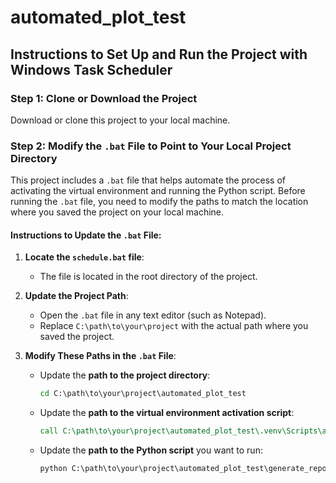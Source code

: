 # automated_plot_test

## Instructions to Set Up and Run the Project with Windows Task Scheduler

### Step 1: Clone or Download the Project
Download or clone this project to your local machine.

### Step 2: Modify the `.bat` File to Point to Your Local Project Directory

This project includes a `.bat` file that helps automate the process of activating the virtual environment and running the Python script. Before running the `.bat` file, you need to modify the paths to match the location where you saved the project on your local machine.

#### Instructions to Update the `.bat` File:

1. **Locate the `schedule.bat` file**:
   - The file is located in the root directory of the project.

2. **Update the Project Path**:
   - Open the `.bat` file in any text editor (such as Notepad).
   - Replace `C:\path\to\your\project` with the actual path where you saved the project.

3. **Modify These Paths in the `.bat` File**:
   - Update the **path to the project directory**:
     ```bat
     cd C:\path\to\your\project\automated_plot_test
     ```
   - Update the **path to the virtual environment activation script**:
     ```bat
     call C:\path\to\your\project\automated_plot_test\.venv\Scripts\activate.bat
     ```
   - Update the **path to the Python script** you want to run:
     ```bat
     python C:\path\to\your\project\automated_plot_test\generate_report.py
     ```